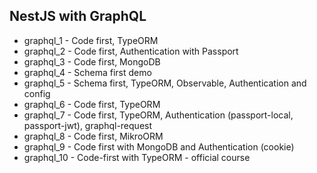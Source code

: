 ## NestJS with GraphQL

- graphql_1 - Code first, TypeORM
- graphql_2 - Code first, Authentication with Passport
- graphql_3 - Code first, MongoDB
- graphql_4 - Schema first demo
- graphql_5 - Schema first, TypeORM, Observable, Authentication and config
- graphql_6 - Code first, TypeORM
- graphql_7 - Code first, TypeORM, Authentication (passport-local, passport-jwt), graphql-request
- graphql_8 - Code first, MikroORM
- graphql_9 - Code first with MongoDB and Authentication (cookie)
- graphql_10 - Code-first with TypeORM - official course
